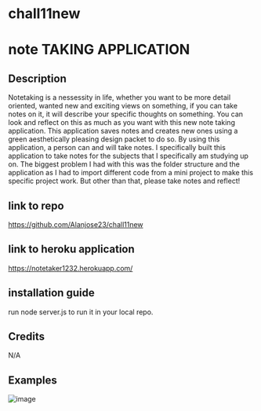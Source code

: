 # chall11new
# note TAKING APPLICATION

## Description 
Notetaking is a nessessity in life, whether you want to be more detail oriented, wanted new and exciting views on something, if you can take notes on it, it will describe your specific thoughts on something. You can look and reflect on this as much as you want with this new note taking application. This application saves notes and creates new ones using a green aesthetically pleasing design packet to do so. By using this application, a person can and will take notes. I specifically built this application to take notes for the subjects that I specifically am studying up on. The biggest problem I had with this was the folder structure and the application as I had to import different code from a mini project to make this specific project work. But other than that, please take notes and reflect!

## link to repo
https://github.com/Alanjose23/chall11new

## link to heroku application
https://notetaker1232.herokuapp.com/

## installation guide
run node server.js to run it in your local repo.

## Credits
N/A

## Examples
![image](https://user-images.githubusercontent.com/112830964/203639687-876b19c1-52ff-486b-b9e4-25732b0d19bd.png)


